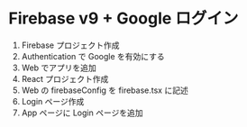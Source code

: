 # Firebase v9 + Google ログイン

1. Firebase プロジェクト作成
2. Authentication で Google を有効にする
3. Web でアプリを追加
4. React プロジェクト作成
5. Web の firebaseConfig を firebase.tsx に記述
6. Login ページ作成
7. App ページに Login ページを追加
